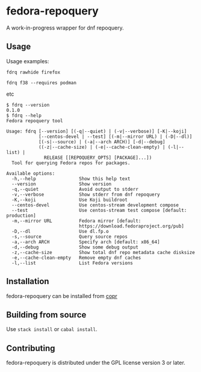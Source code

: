 # fedora-repoquery

A work-in-progress wrapper for dnf repoquery.

## Usage
Usage examples:

`fdrq rawhide firefox`

`fdrq f38 --requires podman`

etc

```shellsession
$ fdrq --version
0.1.0
$ fdrq --help
Fedora repoquery tool

Usage: fdrq [--version] [(-q|--quiet) | (-v|--verbose)] [-K|--koji]
            [--centos-devel | --test] [(-m|--mirror URL) | (-D|--dl)]
            [(-s|--source) | (-a|--arch ARCH)] [-d|--debug]
            ((-z|--cache-size) | (-e|--cache-clean-empty) | (-l|--list) |
              RELEASE [[REPOQUERY_OPTS] [PACKAGE]...])
  Tool for querying Fedora repos for packages.

Available options:
  -h,--help                Show this help text
  --version                Show version
  -q,--quiet               Avoid output to stderr
  -v,--verbose             Show stderr from dnf repoquery
  -K,--koji                Use Koji buildroot
  --centos-devel           Use centos-stream development compose
  --test                   Use centos-stream test compose [default: production]
  -m,--mirror URL          Fedora mirror [default:
                           https://download.fedoraproject.org/pub]
  -D,--dl                  Use dl.fp.o
  -s,--source              Query source repos
  -a,--arch ARCH           Specify arch [default: x86_64]
  -d,--debug               Show some debug output
  -z,--cache-size          Show total dnf repo metadata cache disksize
  -e,--cache-clean-empty   Remove empty dnf caches
  -l,--list                List Fedora versions
```

## Installation
fedora-repoquery can be installed from
[copr](https://copr.fedorainfracloud.org/coprs/petersen/fedora-repoquery/)

## Building from source
Use `stack install` or `cabal install`.

## Contributing

fedora-repoquery is distributed under the GPL license version 3 or later.
